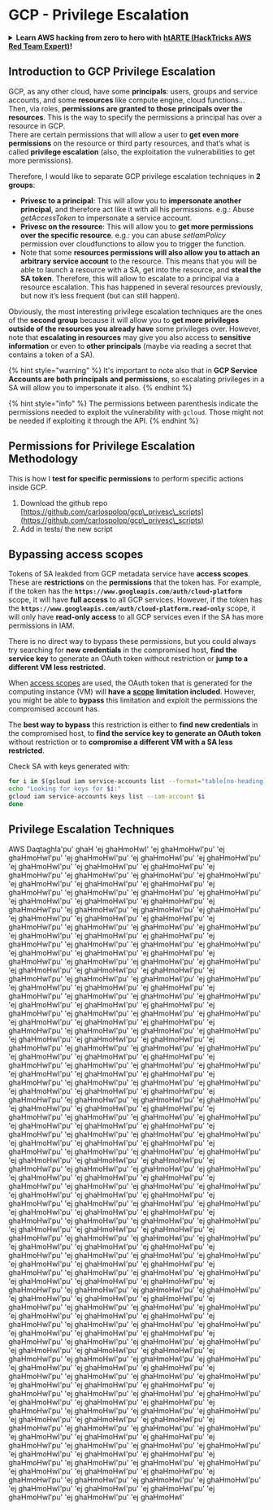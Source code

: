 # GCP - Privilege Escalation

<details>

<summary><strong>Learn AWS hacking from zero to hero with</strong> <a href="https://training.hacktricks.xyz/courses/arte"><strong>htARTE (HackTricks AWS Red Team Expert)</strong></a><strong>!</strong></summary>

Other ways to support HackTricks:

* If you want to see your **company advertised in HackTricks** or **download HackTricks in PDF** Check the [**SUBSCRIPTION PLANS**](https://github.com/sponsors/carlospolop)!
* Get the [**official PEASS & HackTricks swag**](https://peass.creator-spring.com)
* Discover [**The PEASS Family**](https://opensea.io/collection/the-peass-family), our collection of exclusive [**NFTs**](https://opensea.io/collection/the-peass-family)
* **Join the** 💬 [**Discord group**](https://discord.gg/hRep4RUj7f) or the [**telegram group**](https://t.me/peass) or **follow** me on **Twitter** 🐦 [**@carlospolopm**](https://twitter.com/carlospolopm)**.**
* **Share your hacking tricks by submitting PRs to the** [**HackTricks**](https://github.com/carlospolop/hacktricks) and [**HackTricks Cloud**](https://github.com/carlospolop/hacktricks-cloud) github repos.

</details>

## Introduction to GCP Privilege Escalation <a href="#introduction-to-gcp-privilege-escalation" id="introduction-to-gcp-privilege-escalation"></a>

GCP, as any other cloud, have some **principals**: users, groups and service accounts, and some **resources** like compute engine, cloud functions…\
Then, via roles, **permissions are granted to those principals over the resources**. This is the way to specify the permissions a principal has over a resource in GCP.\
There are certain permissions that will allow a user to **get even more permissions** on the resource or third party resources, and that’s what is called **privilege escalation** (also, the exploitation the vulnerabilities to get more permissions).

Therefore, I would like to separate GCP privilege escalation techniques in **2 groups**:

* **Privesc to a principal**: This will allow you to **impersonate another principal**, and therefore act like it with all his permissions. e.g.: Abuse _getAccessToken_ to impersonate a service account.
* **Privesc on the resource**: This will allow you to **get more permissions over the specific resource**. e.g.: you can abuse _setIamPolicy_ permission over cloudfunctions to allow you to trigger the function.
* Note that some **resources permissions will also allow you to attach an arbitrary service account** to the resource. This means that you will be able to launch a resource with a SA, get into the resource, and **steal the SA token**. Therefore, this will allow to escalate to a principal via a resource escalation. This has happened in several resources previously, but now it’s less frequent (but can still happen).

Obviously, the most interesting privilege escalation techniques are the ones of the **second group** because it will allow you to **get more privileges outside of the resources you already have** some privileges over. However, note that **escalating in resources** may give you also access to **sensitive information** or even to **other principals** (maybe via reading a secret that contains a token of a SA).

{% hint style="warning" %}
It's important to note also that in **GCP Service Accounts are both principals and permissions**, so escalating privileges in a SA will allow you to impersonate it also.
{% endhint %}

{% hint style="info" %}
The permissions between parenthesis indicate the permissions needed to exploit the vulnerability with `gcloud`. Those might not be needed if exploiting it through the API.
{% endhint %}

## Permissions for Privilege Escalation Methodology

This is how I **test for specific permissions** to perform specific actions inside GCP.

1. Download the github repo [https://github.com/carlospolop/gcp\_privesc\_scripts](https://github.com/carlospolop/gcp\_privesc\_scripts)
2. Add in tests/ the new script

## Bypassing access scopes <a href="#bypassing-access-scopes" id="bypassing-access-scopes"></a>

Tokens of SA leakded from GCP metadata service have **access scopes**. These are **restrictions** on the **permissions** that the token has. For example, if the token has the **`https://www.googleapis.com/auth/cloud-platform`** scope, it will have **full access** to all GCP services. However, if the token has the **`https://www.googleapis.com/auth/cloud-platform.read-only`** scope, it will only have **read-only access** to all GCP services even if the SA has more permissions in IAM.

There is no direct way to bypass these permissions, but you could always try searching for **new credentials** in the compromised host, **find the service key** to generate an OAuth token without restriction or **jump to a different VM less restricted**.

When [access scopes](https://cloud.google.com/compute/docs/access/service-accounts#accesscopesiam) are used, the OAuth token that is generated for the computing instance (VM) will **have a** [**scope**](https://oauth.net/2/scope/) **limitation included**. However, you might be able to **bypass** this limitation and exploit the permissions the compromised account has.

The **best way to bypass** this restriction is either to **find new credentials** in the compromised host, to **find the service key to generate an OAuth token** without restriction or to **compromise a different VM with a SA less restricted**.

Check SA with keys generated with:
```bash
for i in $(gcloud iam service-accounts list --format="table[no-heading](email)"); do
echo "Looking for keys for $i:"
gcloud iam service-accounts keys list --iam-account $i
done
```
## Privilege Escalation Techniques

AWS Daqtaghla'pu' ghaH 'ej ghaHmoHwI' 'ej ghaHmoHwI'pu' 'ej ghaHmoHwI'pu' 'ej ghaHmoHwI'pu' 'ej ghaHmoHwI'pu' 'ej ghaHmoHwI'pu' 'ej ghaHmoHwI'pu' 'ej ghaHmoHwI'pu' 'ej ghaHmoHwI'pu' 'ej ghaHmoHwI'pu' 'ej ghaHmoHwI'pu' 'ej ghaHmoHwI'pu' 'ej ghaHmoHwI'pu' 'ej ghaHmoHwI'pu' 'ej ghaHmoHwI'pu' 'ej ghaHmoHwI'pu' 'ej ghaHmoHwI'pu' 'ej ghaHmoHwI'pu' 'ej ghaHmoHwI'pu' 'ej ghaHmoHwI'pu' 'ej ghaHmoHwI'pu' 'ej ghaHmoHwI'pu' 'ej ghaHmoHwI'pu' 'ej ghaHmoHwI'pu' 'ej ghaHmoHwI'pu' 'ej ghaHmoHwI'pu' 'ej ghaHmoHwI'pu' 'ej ghaHmoHwI'pu' 'ej ghaHmoHwI'pu' 'ej ghaHmoHwI'pu' 'ej ghaHmoHwI'pu' 'ej ghaHmoHwI'pu' 'ej ghaHmoHwI'pu' 'ej ghaHmoHwI'pu' 'ej ghaHmoHwI'pu' 'ej ghaHmoHwI'pu' 'ej ghaHmoHwI'pu' 'ej ghaHmoHwI'pu' 'ej ghaHmoHwI'pu' 'ej ghaHmoHwI'pu' 'ej ghaHmoHwI'pu' 'ej ghaHmoHwI'pu' 'ej ghaHmoHwI'pu' 'ej ghaHmoHwI'pu' 'ej ghaHmoHwI'pu' 'ej ghaHmoHwI'pu' 'ej ghaHmoHwI'pu' 'ej ghaHmoHwI'pu' 'ej ghaHmoHwI'pu' 'ej ghaHmoHwI'pu' 'ej ghaHmoHwI'pu' 'ej ghaHmoHwI'pu' 'ej ghaHmoHwI'pu' 'ej ghaHmoHwI'pu' 'ej ghaHmoHwI'pu' 'ej ghaHmoHwI'pu' 'ej ghaHmoHwI'pu' 'ej ghaHmoHwI'pu' 'ej ghaHmoHwI'pu' 'ej ghaHmoHwI'pu' 'ej ghaHmoHwI'pu' 'ej ghaHmoHwI'pu' 'ej ghaHmoHwI'pu' 'ej ghaHmoHwI'pu' 'ej ghaHmoHwI'pu' 'ej ghaHmoHwI'pu' 'ej ghaHmoHwI'pu' 'ej ghaHmoHwI'pu' 'ej ghaHmoHwI'pu' 'ej ghaHmoHwI'pu' 'ej ghaHmoHwI'pu' 'ej ghaHmoHwI'pu' 'ej ghaHmoHwI'pu' 'ej ghaHmoHwI'pu' 'ej ghaHmoHwI'pu' 'ej ghaHmoHwI'pu' 'ej ghaHmoHwI'pu' 'ej ghaHmoHwI'pu' 'ej ghaHmoHwI'pu' 'ej ghaHmoHwI'pu' 'ej ghaHmoHwI'pu' 'ej ghaHmoHwI'pu' 'ej ghaHmoHwI'pu' 'ej ghaHmoHwI'pu' 'ej ghaHmoHwI'pu' 'ej ghaHmoHwI'pu' 'ej ghaHmoHwI'pu' 'ej ghaHmoHwI'pu' 'ej ghaHmoHwI'pu' 'ej ghaHmoHwI'pu' 'ej ghaHmoHwI'pu' 'ej ghaHmoHwI'pu' 'ej ghaHmoHwI'pu' 'ej ghaHmoHwI'pu' 'ej ghaHmoHwI'pu' 'ej ghaHmoHwI'pu' 'ej ghaHmoHwI'pu' 'ej ghaHmoHwI'pu' 'ej ghaHmoHwI'pu' 'ej ghaHmoHwI'pu' 'ej ghaHmoHwI'pu' 'ej ghaHmoHwI'pu' 'ej ghaHmoHwI'pu' 'ej ghaHmoHwI'pu' 'ej ghaHmoHwI'pu' 'ej ghaHmoHwI'pu' 'ej ghaHmoHwI'pu' 'ej ghaHmoHwI'pu' 'ej ghaHmoHwI'pu' 'ej ghaHmoHwI'pu' 'ej ghaHmoHwI'pu' 'ej ghaHmoHwI'pu' 'ej ghaHmoHwI'pu' 'ej ghaHmoHwI'pu' 'ej ghaHmoHwI'pu' 'ej ghaHmoHwI'pu' 'ej ghaHmoHwI'pu' 'ej ghaHmoHwI'pu' 'ej ghaHmoHwI'pu' 'ej ghaHmoHwI'pu' 'ej ghaHmoHwI'pu' 'ej ghaHmoHwI'pu' 'ej ghaHmoHwI'pu' 'ej ghaHmoHwI'pu' 'ej ghaHmoHwI'pu' 'ej ghaHmoHwI'pu' 'ej ghaHmoHwI'pu' 'ej ghaHmoHwI'pu' 'ej ghaHmoHwI'pu' 'ej ghaHmoHwI'pu' 'ej ghaHmoHwI'pu' 'ej ghaHmoHwI'pu' 'ej ghaHmoHwI'pu' 'ej ghaHmoHwI'pu' 'ej ghaHmoHwI'pu' 'ej ghaHmoHwI'pu' 'ej ghaHmoHwI'pu' 'ej ghaHmoHwI'pu' 'ej ghaHmoHwI'pu' 'ej ghaHmoHwI'pu' 'ej ghaHmoHwI'pu' 'ej ghaHmoHwI'pu' 'ej ghaHmoHwI'pu' 'ej ghaHmoHwI'pu' 'ej ghaHmoHwI'pu' 'ej ghaHmoHwI'pu' 'ej ghaHmoHwI'pu' 'ej ghaHmoHwI'pu' 'ej ghaHmoHwI'pu' 'ej ghaHmoHwI'pu' 'ej ghaHmoHwI'pu' 'ej ghaHmoHwI'pu' 'ej ghaHmoHwI'pu' 'ej ghaHmoHwI'pu' 'ej ghaHmoHwI'pu' 'ej ghaHmoHwI'pu' 'ej ghaHmoHwI'pu' 'ej ghaHmoHwI'pu' 'ej ghaHmoHwI'pu' 'ej ghaHmoHwI'pu' 'ej ghaHmoHwI'pu' 'ej ghaHmoHwI'pu' 'ej ghaHmoHwI'pu' 'ej ghaHmoHwI'pu' 'ej ghaHmoHwI'pu' 'ej ghaHmoHwI'pu' 'ej ghaHmoHwI'pu' 'ej ghaHmoHwI'pu' 'ej ghaHmoHwI'pu' 'ej ghaHmoHwI'pu' 'ej ghaHmoHwI'pu' 'ej ghaHmoHwI'pu' 'ej ghaHmoHwI'pu' 'ej ghaHmoHwI'pu' 'ej ghaHmoHwI'pu' 'ej ghaHmoHwI'pu' 'ej ghaHmoHwI'pu' 'ej ghaHmoHwI'pu' 'ej ghaHmoHwI'pu' 'ej ghaHmoHwI'pu' 'ej ghaHmoHwI'pu' 'ej ghaHmoHwI'pu' 'ej ghaHmoHwI'pu' 'ej ghaHmoHwI'pu' 'ej ghaHmoHwI'pu' 'ej ghaHmoHwI'pu' 'ej ghaHmoHwI'pu' 'ej ghaHmoHwI'pu' 'ej ghaHmoHwI'pu' 'ej ghaHmoHwI'pu' 'ej ghaHmoHwI'pu' 'ej ghaHmoHwI'pu' 'ej ghaHmoHwI'pu' 'ej ghaHmoHwI'pu' 'ej ghaHmoHwI'pu' 'ej ghaHmoHwI'pu' 'ej ghaHmoHwI'pu' 'ej ghaHmoHwI'pu' 'ej ghaHmoHwI'pu' 'ej ghaHmoHwI'pu' 'ej ghaHmoHwI'pu' 'ej ghaHmoHwI'pu' 'ej ghaHmoHwI'pu' 'ej ghaHmoHwI'pu' 'ej ghaHmoHwI'pu' 'ej ghaHmoHwI'pu' 'ej ghaHmoHwI'pu' 'ej ghaHmoHwI'pu' 'ej ghaHmoHwI'pu' 'ej ghaHmoHwI'pu' 'ej ghaHmoHwI'pu' 'ej ghaHmoHwI'pu' 'ej ghaHmoHwI'pu' 'ej ghaHmoHwI'pu' 'ej ghaHmoHwI'pu' 'ej ghaHmoHwI'pu' 'ej ghaHmoHwI'pu' 'ej ghaHmoHwI'pu' 'ej ghaHmoHwI'pu' 'ej ghaHmoHwI'pu' 'ej ghaHmoHwI'pu' 'ej ghaHmoHwI'pu' 'ej ghaHmoHwI'pu' 'ej ghaHmoHwI'pu' 'ej ghaHmoHwI'pu' 'ej ghaHmoHwI'pu' 'ej ghaHmoHwI'pu' 'ej ghaHmoHwI'pu' 'ej ghaHmoHwI'pu' 'ej ghaHmoHwI'pu' 'ej ghaHmoHwI'pu' 'ej ghaHmoHwI'pu' 'ej ghaHmoHwI'pu' 'ej ghaHmoHwI'pu' 'ej ghaHmoHwI'pu' 'ej ghaHmoHwI'pu' 'ej ghaHmoHwI'pu' 'ej ghaHmoHwI'pu' 'ej ghaHmoHwI'pu' 'ej ghaHmoHwI'pu' 'ej ghaHmoHwI'pu' 'ej ghaHmoHwI'pu' 'ej ghaHmoHwI'pu' 'ej ghaHmoHwI'pu' 'ej ghaHmoHwI'pu' 'ej ghaHmoHwI'pu' 'ej ghaHmoHwI'pu' 'ej ghaHmoHwI'pu' 'ej ghaHmoHwI'pu' 'ej ghaHmoHwI'pu' 'ej ghaHmoHwI'pu' 'ej ghaHmoHwI'pu' 'ej ghaHmoHwI'pu' 'ej ghaHmoHwI'pu' 'ej ghaHmoHwI'pu' 'ej ghaHmoHwI'pu' 'ej ghaHmoHwI'pu' 'ej ghaHmoHwI'pu' 'ej ghaHmoHwI'pu' 'ej ghaHmoHwI'pu' 'ej ghaHmoHwI'pu' 'ej ghaHmoHwI'pu' 'ej ghaHmoHwI'pu' 'ej ghaHmoHwI'
